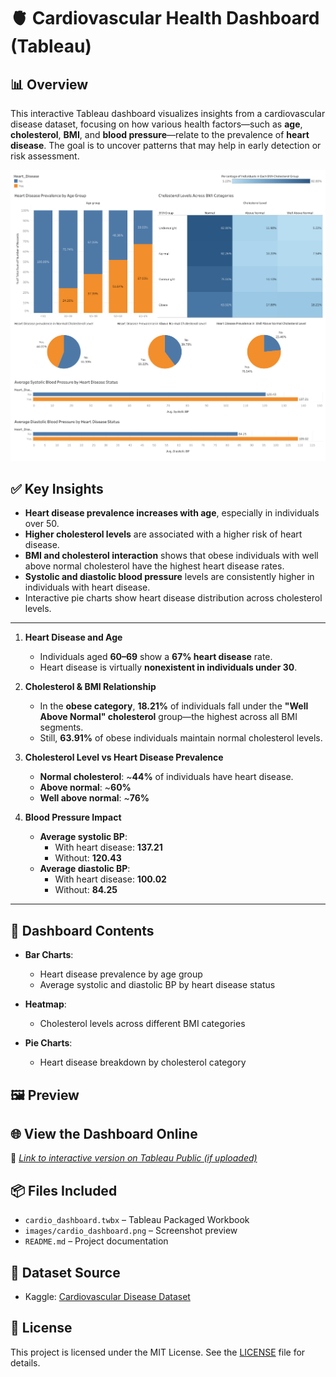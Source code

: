 # 🫀 Cardiovascular Health Dashboard (Tableau)

## 📊 Overview
This interactive Tableau dashboard visualizes insights from a cardiovascular disease dataset, focusing on how various health factors—such as **age**, **cholesterol**, **BMI**, and **blood pressure**—relate to the prevalence of **heart disease**. The goal is to uncover patterns that may help in early detection or risk assessment.

<img src = "https://github.com/88Rehaan88/Data-Visualisation/blob/main/Cardiovascular%20Health%20Dashboard/Dashboard.png" width = "800">

## ✅ Key Insights
- **Heart disease prevalence increases with age**, especially in individuals over 50.
- **Higher cholesterol levels** are associated with a higher risk of heart disease.
- **BMI and cholesterol interaction** shows that obese individuals with well above normal cholesterol have the highest heart disease rates.
- **Systolic and diastolic blood pressure** levels are consistently higher in individuals with heart disease.
- Interactive pie charts show heart disease distribution across cholesterol levels.
---

1. **Heart Disease and Age**  
   - Individuals aged **60–69** show a **67% heart disease** rate.  
   - Heart disease is virtually **nonexistent in individuals under 30**.

2. **Cholesterol & BMI Relationship**  
   - In the **obese category**, **18.21%** of individuals fall under the **"Well Above Normal" cholesterol** group—the highest across all BMI segments.  
   - Still, **63.91%** of obese individuals maintain normal cholesterol levels.

3. **Cholesterol Level vs Heart Disease Prevalence**  
   - **Normal cholesterol**: ~**44%** of individuals have heart disease.  
   - **Above normal**: ~**60%**  
   - **Well above normal**: ~**76%**

4. **Blood Pressure Impact**  
   - **Average systolic BP**:
     - With heart disease: **137.21**
     - Without: **120.43**
   - **Average diastolic BP**:
     - With heart disease: **100.02**
     - Without: **84.25**

---
## 📁 Dashboard Contents
- **Bar Charts**:  
  - Heart disease prevalence by age group  
  - Average systolic and diastolic BP by heart disease status  

- **Heatmap**:  
  - Cholesterol levels across different BMI categories  

- **Pie Charts**:  
  - Heart disease breakdown by cholesterol category

## 🖼️ Preview

## 🌐 View the Dashboard Online
🔗 *[Link to interactive version on Tableau Public (if uploaded)](https://public.tableau.com/views/CardiovascularViz/Dashboard32?:language=en-US&:sid=&:redirect=auth&:display_count=n&:origin=viz_share_link)*  

## 📦 Files Included
- `cardio_dashboard.twbx` – Tableau Packaged Workbook
- `images/cardio_dashboard.png` – Screenshot preview
- `README.md` – Project documentation

## 📝 Dataset Source
- Kaggle: [Cardiovascular Disease Dataset](https://www.kaggle.com/datasets/sulianova/cardiovascular-disease-dataset)

## 📄 License
This project is licensed under the MIT License. See the [LICENSE](./LICENSE) file for details.
